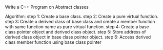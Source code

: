 Write a C++  Program on Abstract classes 

Algorithm:
step 1: Create a base class.
step 2: Create a pure virtual function.
step 3: Create a derived class of base class and create a member function with same function name as pure virtual function.
step 4: Create a base class pointer object and derived class object.
step 5: Store address of derived class object in base class pointer object.
step 6: Access derived class member function using base class pointer
